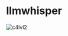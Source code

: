 # llmwhisper
![c4lvl2](https://github.com/user-attachments/assets/11669801-7bd6-49b8-81ea-fe0f0e23cee7)
